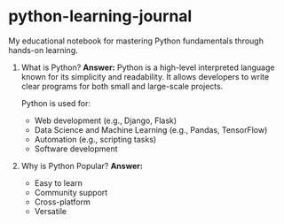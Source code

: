# python-learning-journal
My educational notebook for mastering Python fundamentals through hands-on learning.

1. What is Python?
**Answer:** Python is a high-level interpreted language known for its simplicity and readability. It allows developers to write clear programs for both small and large-scale projects.

   Python is used for:
   * Web development (e.g., Django, Flask)
   * Data Science and Machine Learning (e.g., Pandas, TensorFlow)
   * Automation (e.g., scripting tasks)
   * Software development

2. Why is Python Popular?
**Answer:**
   * Easy to learn
   * Community support
   * Cross-platform
   * Versatile